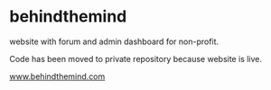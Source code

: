 # behindthemind

website with forum and admin dashboard for non-profit.

Code has been moved to private repository because website is live.

www.behindthemind.com
